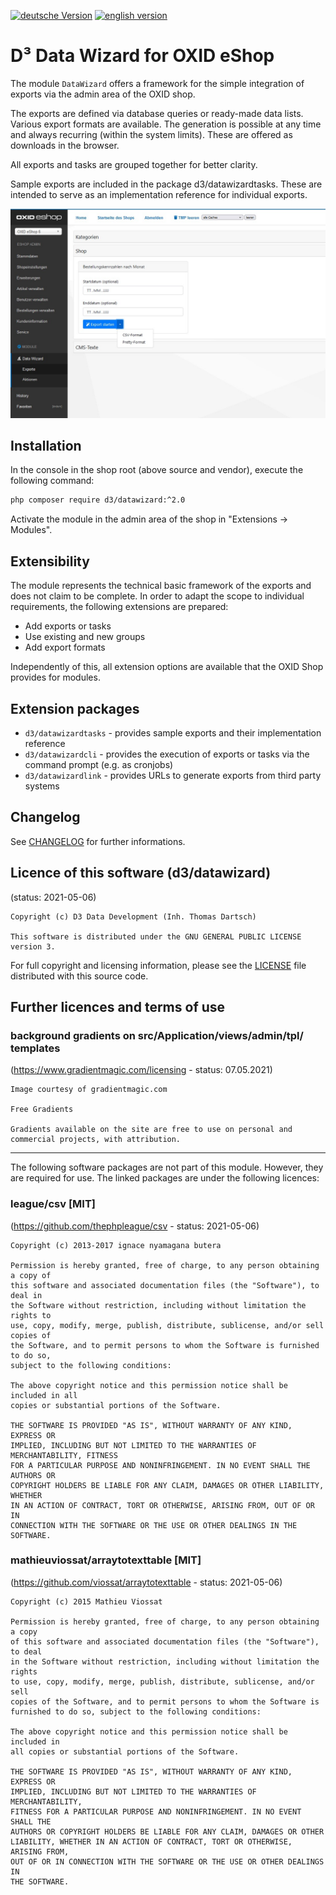 [![deutsche Version](https://logos.oxidmodule.com/de2_xs.svg)](README.md)
[![english version](https://logos.oxidmodule.com/en2_xs.svg)](README.en.md)

# D³ Data Wizard for OXID eShop

The module `DataWizard` offers a framework for the simple integration of exports via the admin area of the OXID shop.

The exports are defined via database queries or ready-made data lists. Various export formats are available. The generation is possible at any time and always recurring (within the system limits). These are offered as downloads in the browser.

All exports and tasks are grouped together for better clarity.

Sample exports are included in the package d3/datawizardtasks. These are intended to serve as an implementation reference for individual exports.

![administration area](assets/administration_exports.jpg "administration area")

## Installation

In the console in the shop root (above source and vendor), execute the following command:

```bash
php composer require d3/datawizard:^2.0
``` 

Activate the module in the admin area of the shop in "Extensions -> Modules".

## Extensibility

The module represents the technical basic framework of the exports and does not claim to be complete. In order to adapt the scope to individual requirements, the following extensions are prepared:

- Add exports or tasks
- Use existing and new groups
- Add export formats

Independently of this, all extension options are available that the OXID Shop provides for modules.

## Extension packages

- `d3/datawizardtasks` - provides sample exports and their implementation reference
- `d3/datawizardcli` - provides the execution of exports or tasks via the command prompt (e.g. as cronjobs)
- `d3/datawizardlink` - provides URLs to generate exports from third party systems

## Changelog

See [CHANGELOG](CHANGELOG.md) for further informations.

## Licence of this software (d3/datawizard)
(status: 2021-05-06)

```
Copyright (c) D3 Data Development (Inh. Thomas Dartsch)

This software is distributed under the GNU GENERAL PUBLIC LICENSE version 3.
```

For full copyright and licensing information, please see the [LICENSE](LICENSE.md) file distributed with this source code.

## Further licences and terms of use

### background gradients on src/Application/views/admin/tpl/ templates
(https://www.gradientmagic.com/licensing - status: 07.05.2021)

```
Image courtesy of gradientmagic.com

Free Gradients

Gradients available on the site are free to use on personal and commercial projects, with attribution.
```

-------------------------------------------------------------------------------

The following software packages are not part of this module. However, they are required for use. The linked packages are under the following licences:

### league/csv [MIT]
(https://github.com/thephpleague/csv - status: 2021-05-06)

```
Copyright (c) 2013-2017 ignace nyamagana butera

Permission is hereby granted, free of charge, to any person obtaining a copy of
this software and associated documentation files (the "Software"), to deal in
the Software without restriction, including without limitation the rights to
use, copy, modify, merge, publish, distribute, sublicense, and/or sell copies of
the Software, and to permit persons to whom the Software is furnished to do so,
subject to the following conditions:

The above copyright notice and this permission notice shall be included in all
copies or substantial portions of the Software.

THE SOFTWARE IS PROVIDED "AS IS", WITHOUT WARRANTY OF ANY KIND, EXPRESS OR
IMPLIED, INCLUDING BUT NOT LIMITED TO THE WARRANTIES OF MERCHANTABILITY, FITNESS
FOR A PARTICULAR PURPOSE AND NONINFRINGEMENT. IN NO EVENT SHALL THE AUTHORS OR
COPYRIGHT HOLDERS BE LIABLE FOR ANY CLAIM, DAMAGES OR OTHER LIABILITY, WHETHER
IN AN ACTION OF CONTRACT, TORT OR OTHERWISE, ARISING FROM, OUT OF OR IN
CONNECTION WITH THE SOFTWARE OR THE USE OR OTHER DEALINGS IN THE SOFTWARE.
```

### mathieuviossat/arraytotexttable [MIT]
(https://github.com/viossat/arraytotexttable - status: 2021-05-06)

```
Copyright (c) 2015 Mathieu Viossat

Permission is hereby granted, free of charge, to any person obtaining a copy
of this software and associated documentation files (the "Software"), to deal
in the Software without restriction, including without limitation the rights
to use, copy, modify, merge, publish, distribute, sublicense, and/or sell
copies of the Software, and to permit persons to whom the Software is
furnished to do so, subject to the following conditions:

The above copyright notice and this permission notice shall be included in
all copies or substantial portions of the Software.

THE SOFTWARE IS PROVIDED "AS IS", WITHOUT WARRANTY OF ANY KIND, EXPRESS OR
IMPLIED, INCLUDING BUT NOT LIMITED TO THE WARRANTIES OF MERCHANTABILITY,
FITNESS FOR A PARTICULAR PURPOSE AND NONINFRINGEMENT. IN NO EVENT SHALL THE
AUTHORS OR COPYRIGHT HOLDERS BE LIABLE FOR ANY CLAIM, DAMAGES OR OTHER
LIABILITY, WHETHER IN AN ACTION OF CONTRACT, TORT OR OTHERWISE, ARISING FROM,
OUT OF OR IN CONNECTION WITH THE SOFTWARE OR THE USE OR OTHER DEALINGS IN
THE SOFTWARE.
```
